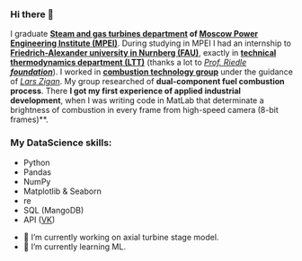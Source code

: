 ### Hi there 👋

I graduate **[Steam and gas turbines department](https://mpei.ru/lang/en/structure/Power_Machinery_and_Mechanics/sgt/Pages/default.aspx) of [Moscow Power Engineering Institute (MPEI)](https://mpei.ru/lang/en/Pages/default.aspx)**. During studying in MPEI I had an internship to **[Friedrich-Alexander university in Nurnberg (FAU)](https://www.fau.eu/)**, exactly in **[technical thermodynamics department (LTT)](https://www.ltt.tf.fau.de/)** (thanks a lot to *[Prof. Riedle](https://www.ltt.tf.fau.de/person/klaus-riedle/) **[foundation](https://mpei.ru/internationalactivities/international_programs_for_students_MPEI/Pages/Ridle.aspx)***). I worked in **[combustion technology group](https://www.ltt.tf.fau.de/forschung/arbeitsgruppen/verbrennungstechnik/)** under the guidance of *[Lars Zigan](https://www.ltt.tf.fau.de/person/lars-zigan/)*. My group researched of **dual-component fuel combustion process**. There **I got my first experience of applied industrial development**, when I was writing code in MatLab that determinate a brightness of combustion in every frame from high-speed camera (8-bit frames)**.

### My DataScience skills:

* Python
* Pandas
* NumPy
* Matplotlib & Seaborn
* re
* SQL (MangoDB)
* API ([VK](https://vk.com/))

- 🔭 I’m currently working on axial turbine stage model.
- 🌱 I’m currently learning ML.

<!--
**BreeZ27/BreeZ27** is a ✨ _special_ ✨ repository because its `README.md` (this file) appears on your GitHub profile.

Here are some ideas to get you started:

- 🔭 I’m currently working on ...
- 🌱 I’m currently learning ...
- 👯 I’m looking to collaborate on ...
- 🤔 I’m looking for help with ...
- 💬 Ask me about ...
- 📫 How to reach me: ...
- 😄 Pronouns: ...
- ⚡ Fun fact: ...
-->
